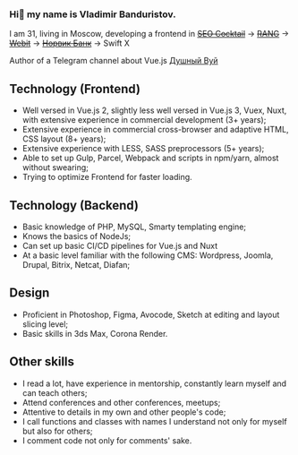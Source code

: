 ### Hi👋 my name is Vladimir Banduristov.

I am 31, living in Moscow, developing a frontend in
~~[SEO Cocktail](https://seococktail.ru/)~~ → ~~[RANG](https://rang56.ru/)~~ → ~~[Webit](https://www.webit.ru/)~~ → ~~[Норвик Банк](https://norvikbank.ru/)~~ → Swift X

Author of a Telegram channel about Vue.js [Душный Вуй](https://t.me/stuffy_vuejs)

## Technology (Frontend)

* Well versed in Vue.js 2, slightly less well versed in Vue.js 3, Vuex, Nuxt, with extensive experience in commercial development (3+ years);
* Extensive experience in commercial cross-browser and adaptive HTML, CSS layout (8+ years);
* Extensive experience with LESS, SASS preprocessors (5+ years);
* Able to set up Gulp, Parcel, Webpack and scripts in npm/yarn, almost without swearing;
* Trying to optimize Frontend for faster loading.

## Technology (Backend)

* Basic knowledge of PHP, MySQL, Smarty templating engine;
* Knows the basics of NodeJs;
* Can set up basic CI/CD pipelines for Vue.js and Nuxt
* At a basic level familiar with the following CMS: Wordpress, Joomla, Drupal, Bitrix, Netcat, Diafan;

## Design

* Proficient in Photoshop, Figma, Avocode, Sketch at editing and layout slicing level;
* Basic skills in 3ds Max, Corona Render.

## Other skills

* I read a lot, have experience in mentorship, constantly learn myself and can teach others;
* Attend conferences and other conferences, meetups;
* Attentive to details in my own and other people's code;
* I call functions and classes with names I understand not only for myself but also for others; 
* I comment code not only for comments' sake.
